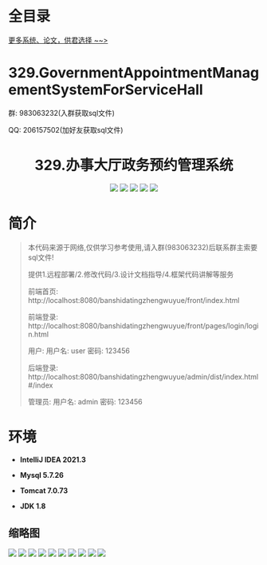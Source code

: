 # 全目录

[更多系统、论文，供君选择 ~~>](https://www.bitwise.net.cn)

# 329.GovernmentAppointmentManagementSystemForServiceHall

<p>群: 983063232(入群获取sql文件)</p>
<p>QQ: 206157502(加好友获取sql文件)</p>

<p><h1 align="center">329.办事大厅政务预约管理系统</h1></p>


<p align="center">
	<img src="https://img.shields.io/badge/jdk-1.8-orange.svg"/>
    <img src="https://img.shields.io/badge/spring-5.x-lightgrey.svg"/>
    <img src="https://img.shields.io/badge/springmvc-3.x-blue.svg"/>
    <img src="https://img.shields.io/badge/mybatis-5.x-yellow.svg"/>
    <img src="https://img.shields.io/badge/vue-3.x-blue.svg"/>
</p>

# 简介

> 本代码来源于网络,仅供学习参考使用,请入群(983063232)后联系群主索要sql文件!
>
> 提供1.远程部署/2.修改代码/3.设计文档指导/4.框架代码讲解等服务
>
> 前端首页: http://localhost:8080/banshidatingzhengwuyue/front/index.html
>
> 前端登录: http://localhost:8080/banshidatingzhengwuyue/front/pages/login/login.html
>
> 用户: 用户名: user 密码: 123456
>
> 后端登录: http://localhost:8080/banshidatingzhengwuyue/admin/dist/index.html#/index
>
> 管理员: 用户名: admin 密码: 123456

# 环境

- <b>IntelliJ IDEA 2021.3</b>

- <b>Mysql 5.7.26</b>

- <b>Tomcat 7.0.73</b>

- <b>JDK 1.8</b>




## 缩略图

![](https://bitwise.oss-cn-heyuan.aliyuncs.com/2024/9/10/02ad3458-8659-4768-a367-7e5777619f16.png)
![](https://bitwise.oss-cn-heyuan.aliyuncs.com/2024/9/10/99e76b81-29dc-47fe-a3d6-f5c82b3f8398.png)
![](https://bitwise.oss-cn-heyuan.aliyuncs.com/2024/9/10/deca7251-a4cb-4799-94ba-83191555b049.png)
![](https://bitwise.oss-cn-heyuan.aliyuncs.com/2024/9/10/54345c16-0bc3-4d08-b418-ae37631af221.png)
![](https://bitwise.oss-cn-heyuan.aliyuncs.com/2024/9/10/d8e1641a-d7d5-4346-9a3b-387f20f03382.png)
![](https://bitwise.oss-cn-heyuan.aliyuncs.com/2024/9/10/ffd9dd25-739c-46f9-96fe-26cca58af8ea.png)
![](https://bitwise.oss-cn-heyuan.aliyuncs.com/2024/9/10/fa64fb36-1924-480a-affc-aac0789ba991.png)
![](https://bitwise.oss-cn-heyuan.aliyuncs.com/2024/9/10/7ebe0a05-fc4b-4267-aa57-b30a625be07c.png)
![](https://bitwise.oss-cn-heyuan.aliyuncs.com/2024/9/10/210f9da9-a890-4ddb-9a16-7bed1d036e3b.png)
![](https://bitwise.oss-cn-heyuan.aliyuncs.com/2024/9/10/03370e79-ee33-4e23-8f17-0baa6e695f0a.png)




